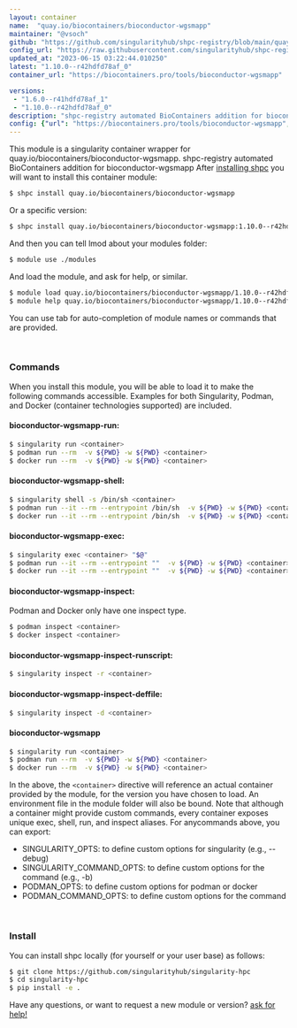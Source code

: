 ```yaml
---
layout: container
name:  "quay.io/biocontainers/bioconductor-wgsmapp"
maintainer: "@vsoch"
github: "https://github.com/singularityhub/shpc-registry/blob/main/quay.io/biocontainers/bioconductor-wgsmapp/container.yaml"
config_url: "https://raw.githubusercontent.com/singularityhub/shpc-registry/main/quay.io/biocontainers/bioconductor-wgsmapp/container.yaml"
updated_at: "2023-06-15 03:22:44.010250"
latest: "1.10.0--r42hdfd78af_0"
container_url: "https://biocontainers.pro/tools/bioconductor-wgsmapp"

versions:
 - "1.6.0--r41hdfd78af_1"
 - "1.10.0--r42hdfd78af_0"
description: "shpc-registry automated BioContainers addition for bioconductor-wgsmapp"
config: {"url": "https://biocontainers.pro/tools/bioconductor-wgsmapp", "maintainer": "@vsoch", "description": "shpc-registry automated BioContainers addition for bioconductor-wgsmapp", "latest": {"1.10.0--r42hdfd78af_0": "sha256:f4a84e0e6a27b60ed8c20e2c866776203c8a2849dea5004e747bb29241902314"}, "tags": {"1.6.0--r41hdfd78af_1": "sha256:93e8e9b35fcd9fd19002c1bf0f781a9f47d408640bcc4ef3fb0c25538fe71662", "1.10.0--r42hdfd78af_0": "sha256:f4a84e0e6a27b60ed8c20e2c866776203c8a2849dea5004e747bb29241902314"}, "docker": "quay.io/biocontainers/bioconductor-wgsmapp"}
---
```


This module is a singularity container wrapper for quay.io/biocontainers/bioconductor-wgsmapp.
shpc-registry automated BioContainers addition for bioconductor-wgsmapp
After [installing shpc](#install) you will want to install this container module:


```bash
$ shpc install quay.io/biocontainers/bioconductor-wgsmapp
```

Or a specific version:

```bash
$ shpc install quay.io/biocontainers/bioconductor-wgsmapp:1.10.0--r42hdfd78af_0
```

And then you can tell lmod about your modules folder:

```bash
$ module use ./modules
```

And load the module, and ask for help, or similar.

```bash
$ module load quay.io/biocontainers/bioconductor-wgsmapp/1.10.0--r42hdfd78af_0
$ module help quay.io/biocontainers/bioconductor-wgsmapp/1.10.0--r42hdfd78af_0
```

You can use tab for auto-completion of module names or commands that are provided.

<br>

### Commands

When you install this module, you will be able to load it to make the following commands accessible.
Examples for both Singularity, Podman, and Docker (container technologies supported) are included.

#### bioconductor-wgsmapp-run:

```bash
$ singularity run <container>
$ podman run --rm  -v ${PWD} -w ${PWD} <container>
$ docker run --rm  -v ${PWD} -w ${PWD} <container>
```

#### bioconductor-wgsmapp-shell:

```bash
$ singularity shell -s /bin/sh <container>
$ podman run --it --rm --entrypoint /bin/sh  -v ${PWD} -w ${PWD} <container>
$ docker run --it --rm --entrypoint /bin/sh  -v ${PWD} -w ${PWD} <container>
```

#### bioconductor-wgsmapp-exec:

```bash
$ singularity exec <container> "$@"
$ podman run --it --rm --entrypoint ""  -v ${PWD} -w ${PWD} <container> "$@"
$ docker run --it --rm --entrypoint ""  -v ${PWD} -w ${PWD} <container> "$@"
```

#### bioconductor-wgsmapp-inspect:

Podman and Docker only have one inspect type.

```bash
$ podman inspect <container>
$ docker inspect <container>
```

#### bioconductor-wgsmapp-inspect-runscript:

```bash
$ singularity inspect -r <container>
```

#### bioconductor-wgsmapp-inspect-deffile:

```bash
$ singularity inspect -d <container>
```



#### bioconductor-wgsmapp

```bash
$ singularity run <container>
$ podman run --rm  -v ${PWD} -w ${PWD} <container>
$ docker run --rm  -v ${PWD} -w ${PWD} <container>
```


In the above, the `<container>` directive will reference an actual container provided
by the module, for the version you have chosen to load. An environment file in the
module folder will also be bound. Note that although a container
might provide custom commands, every container exposes unique exec, shell, run, and
inspect aliases. For anycommands above, you can export:

 - SINGULARITY_OPTS: to define custom options for singularity (e.g., --debug)
 - SINGULARITY_COMMAND_OPTS: to define custom options for the command (e.g., -b)
 - PODMAN_OPTS: to define custom options for podman or docker
 - PODMAN_COMMAND_OPTS: to define custom options for the command

<br>

### Install

You can install shpc locally (for yourself or your user base) as follows:

```bash
$ git clone https://github.com/singularityhub/singularity-hpc
$ cd singularity-hpc
$ pip install -e .
```

Have any questions, or want to request a new module or version? [ask for help!](https://github.com/singularityhub/singularity-hpc/issues)
